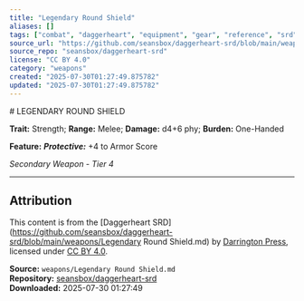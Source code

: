 ```yaml
---
title: "Legendary Round Shield"
aliases: []
tags: ["combat", "daggerheart", "equipment", "gear", "reference", "srd", "ttrpg", "weapon"]
source_url: "https://github.com/seansbox/daggerheart-srd/blob/main/weapons/Legendary Round Shield.md"
source_repo: "seansbox/daggerheart-srd"
license: "CC BY 4.0"
category: "weapons"
created: "2025-07-30T01:27:49.875782"
updated: "2025-07-30T01:27:49.875782"
---
```


﻿# LEGENDARY ROUND SHIELD

**Trait:** Strength; **Range:** Melee; **Damage:** d4+6 phy; **Burden:** One-Handed

**Feature:** ***Protective:*** +4 to Armor Score

*Secondary Weapon - Tier 4*

---

## Attribution

This content is from the [Daggerheart SRD](https://github.com/seansbox/daggerheart-srd/blob/main/weapons/Legendary Round Shield.md) by [Darrington Press](https://darringtonpress.com/), licensed under [CC BY 4.0](https://creativecommons.org/licenses/by/4.0/).

**Source:** `weapons/Legendary Round Shield.md`  
**Repository:** [seansbox/daggerheart-srd](https://github.com/seansbox/daggerheart-srd)  
**Downloaded:** 2025-07-30 01:27:49

